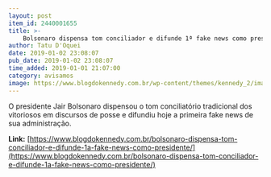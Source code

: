 ```yaml
---
layout: post
item_id: 2440001655
title: >-
    Bolsonaro dispensa tom conciliador e difunde 1ª fake news como presidente
author: Tatu D'Oquei
date: 2019-01-02 23:08:07
pub_date: 2019-01-02 23:08:07
time_added: 2019-01-01 21:07:00
category: avisamos
image: https://www.blogdokennedy.com.br/wp-content/themes/kennedy_2/images/kennedy.jpg
---
```


O presidente Jair Bolsonaro dispensou o tom conciliatório tradicional dos vitoriosos em discursos de posse e difundiu hoje a primeira fake news de sua administração.

**Link:** [https://www.blogdokennedy.com.br/bolsonaro-dispensa-tom-conciliador-e-difunde-1a-fake-news-como-presidente/](https://www.blogdokennedy.com.br/bolsonaro-dispensa-tom-conciliador-e-difunde-1a-fake-news-como-presidente/)

